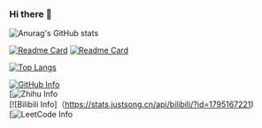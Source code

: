 ### Hi there 👋

<!--
**QzKevin/QzKevin** is a ✨ _special_ ✨ repository because its `README.md` (this file) appears on your GitHub profile.

Here are some ideas to get you started:

- 🔭 I’m currently working on ...
- 🌱 I’m currently learning ...
- 👯 I’m looking to collaborate on ...
- 🤔 I’m looking for help with ...
- 💬 Ask me about ...
- 📫 How to reach me: ...
- 😄 Pronouns: ...
- ⚡ Fun fact: ...
-->
![Anurag's GitHub stats](https://github-readme-stats.vercel.app/api?username=QzKevin&show_icons=true&theme=vue&count_private=true)

[![Readme Card](https://github-readme-stats.vercel.app/api/pin/?username=QzKevin&theme=vue&repo=typecho_vercel)](https://github.com/QzKevin/typecho_vercel)
[![Readme Card](https://github-readme-stats.vercel.app/api/pin/?username=QzKevin&theme=vue&repo=qzkevin.github.io)](https://github.com/QzKevin/qzkevin.github.io)

[![Top Langs](https://github-readme-stats.vercel.app/api/top-langs/?username=QzKevin&layout=compact)](https://github.com/anuraghazra/github-readme-stats)


[![GitHub Info](https://stats.justsong.cn/api/github?username=QzKevin&theme=dark)](https://github.com/QzKevin)  
[![Zhihu Info](https://stats.justsong.cn/api/zhihu?username=delusionchen-che)  
[![Bilibili Info]（https://stats.justsong.cn/api/bilibili/?id=1795167221)  
[![LeetCode Info](https://stats.justsong.cn/api/leetcode?username=Kayin.&cn=true)
